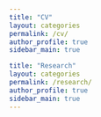 ```yaml
---
title: "CV"
layout: categories
permalink: /cv/
author_profile: true
sidebar_main: true

title: "Research"
layout: categories
permalink: /research/
author_profile: true
sidebar_main: true
---
```

